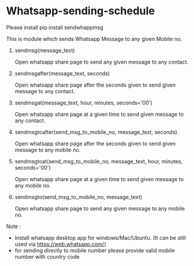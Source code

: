 # Whatsapp-sending-schedule

Please install 
pip install sendwhappmsg


This is module which sends Whatsapp Message to any given Mobile no.

1. sendmsg(message_text)

	Open whatsapp share page to send any given message to any contact.



2. sendmsgafter(message_text, seconds)

	Open whatsapp share page after the seconds given to send given message to any contact.



3. sendmsgat(message_text, hour, minutes, seconds='00')

	Open whatsapp share page at a given time to send given message to any contact.



4. sendmsgtoafter(send_msg_to_mobile_no, message_text, seconds)

	Open whatsapp share page after the seconds given to send given message to any mobile no.



5. sendmsgtoat(send_msg_to_mobile_no, message_text, hour, minutes, seconds='00')

	Open whatsapp share page at a given time to send given message to any mobile no.



6. sendmsgto(send_msg_to_mobile_no, message_text)

	Open whatsapp share page to send any given message to any mobile no.



Note : 
- Install whatsapp desktop app for windows/Mac/Ubuntu. (It can be still used via https://web.whatsapp.com/)
- for sending directly to mobile number please provide valid mobile number with country code 



